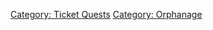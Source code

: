 [Category: Ticket Quests](Category:_Ticket_Quests "wikilink") [Category:
Orphanage](Category:_Orphanage "wikilink")
